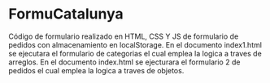 # FormuCatalunya
Código de formulario realizado en HTML, CSS Y JS de formulario de pedidos con almacenamiento en localStorage.
En el documento index1.html se ejecutara el formulario de categorias el cual emplea la logica a traves de arreglos.
En el documento index.html se ejecturara el formulario 2 de pedidos el cual emplea la logica a traves de objetos.
